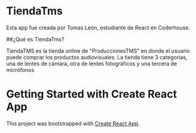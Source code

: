 # TiendaTms

Esta app fue creada por Tomas León, estudiante de React en Coderhouse.

##¿Qué es TiendaTms?

TiendaTMS es la tienda online de "ProduccionesTMS" en donde el usuario puede comprar los productos audiovisuales.
La tienda tiene 3 categorias, una de lentes de cámara, otra de lentes fotográficos y una tercera de micrófonos


# Getting Started with Create React App

This project was bootstrapped with [Create React App](https://github.com/facebook/create-react-app).

